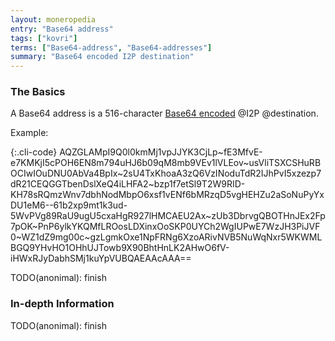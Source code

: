 ```yaml
---
layout: moneropedia
entry: "Base64 address"
tags: ["kovri"]
terms: ["Base64-address", "Base64-addresses"]
summary: "Base64 encoded I2P destination"
---
```


### The Basics

A Base64 address is a 516-character [Base64 encoded](https://en.wikipedia.org/wiki/Base64) @I2P @destination.

Example:

{:.cli-code}
AQZGLAMpI9Q0l0kmMj1vpJJYK3CjLp~fE3MfvE-e7KMKjI5cPOH6EN8m794uHJ6b09qM8mb9VEv1lVLEov~usVliTSXCSHuRBOCIwIOuDNU0AbVa4BpIx~2sU4TxKhoaA3zQ6VzINoduTdR2IJhPvI5xzezp7dR21CEQGGTbenDslXeQ4iLHFA2~bzp1f7etSl9T2W9RID-KH78sRQmzWnv7dbhNodMbpO6xsf1vENf6bMRzqD5vgHEHZu2aSoNuPyYxDU1eM6--61b2xp9mt1k3ud-5WvPVg89RaU9ugU5cxaHgR927lHMCAEU2Ax~zUb3DbrvgQBOTHnJEx2Fp7pOK~PnP6ylkYKQMfLROosLDXinxOoSKP0UYCh2WgIUPwE7WzJH3PiJVF0~WZ1dZ9mg00c~gzLgmkOxe1NpFRNg6XzoARivNVB5NuWqNxr5WKWMLBGQ9YHvHO1OHhUJTowb9X90BhtHnLK2AHwO6fV-iHWxRJyDabhSMj1kuYpVUBQAEAAcAAA==

TODO(anonimal): finish

### In-depth Information

TODO(anonimal): finish
